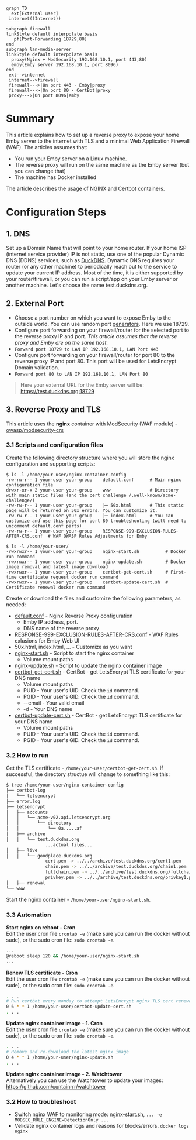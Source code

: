 ```mermaid
graph TD
  ext[External user]
 internet((Internet))

subgraph firewall
linkStyle default interpolate basis
   pf(Port-Forwarding 18729,80)
end
subgraph lan-media-server
linkStyle default interpolate basis
  proxy(Nginx + ModSecurity 192.168.10.1, port 443,80)
  emby(Emby server 192.168.10.1, port 8096)
end
 ext-->internet
 internet-->firewall
 firewall--->|On port 443 - Emby|proxy
 firewall--->|On port 80 - CertBot|proxy
 proxy--->|On port 8096|emby
```

# Summary
This article explains how to set up a reverse proxy to expose your home Emby server to the internet with TLS and a minimal Web Application Firewall (WAF).
The articles assumes that:
- You run your Emby server on a Linux machine.
- The reverse proxy will run on the same machine as the Emby server (but you can change that)
- The machine has Docker installed

The article describes the usage of NGINX and Certbot containers.

# Configuration Steps
## 1. DNS
Set up a Domain Name that will point to your home router. If your home ISP (internet service provider) IP is not static, use one of the popular Dynamic DNS (DDNS) services, such as [DuckDNS](https://www.duckdns.org/). Dynamic DNS requires your router (or any other machine) to periodically reach out to the service to update your current IP address. Most of the time, it is either supported by your router/firewall, or you can run a script/app on your Emby server or another machine. Let's choose the name test.duckdns.org.


## 2. External Port
  - Choose a port number on which you want to expose Emby to the outside world. You can use random port [generators](https://it-tools.tech/random-port-generator). Here we use 18729.
  - Configure port forwarding on your firewall/router for the selected port to the reverse proxy IP and port. *This article assumes that the reverse proxy and Emby are on the same host.*
  - `Forward port 18729 to LAN IP 192.168.10.1, LAN Port 443`
  - Configure port forwarding on your firewall/router for port 80 to the reverse proxy IP and port 80. This port will be used for LetsEncrypt Domain validation.
  - `Forward port 80 to LAN IP 192.168.10.1, LAN Port 80` 
    
> Here your external URL for the Emby server will be: https://test.duckdns.org:18729

## 3. Reverse Proxy and TLS
This article uses the **nginx** container with ModSecurity (WAF module) - [owasp/modsecurity-crs](https://github.com/coreruleset/coreruleset)  

### 3.1 Scripts and configuration files
Create the following directory structure where you will store the nginx configuration and supporting scripts:  
```
$ ls -l /home/your-user/nginx-container-config
-rw-rw-r-- 1 your-user your-group    default.conf      # Main nginx configuration file
drwxr-xr-x 2 your-user your-group    www               # Directory with main static files (and the cert challenge /.well-known/acme-challenge/)
-rw-rw-r-- 1 your-user your-group    ├─ 50x.html       # This static page will be returned on 50x errors. You can customize it.
-rw-rw-r-- 1 your-user your-group    ├─ index.html     # You can customize and use this page for port 80 troubleshooting (will need to uncomment default.conf parts)
-rw-rw-r-- 1 your-user your-group    RESPONSE-999-EXCLUSION-RULES-AFTER-CRS.conf  # WAF OWASP Rules Adjustments for Emby

$ ls -l /home/your-user/
-rwxrwxr-- 1 your-user your-group    nginx-start.sh          # Docker run command
-rwxrwxr-- 1 your-user your-group    nginx-update.sh         # Docker image removal and latest image download
-rwxrwxr-- 1 your-user your-group    certbot-get-cert.sh     # First-time certificate request docker run command
-rwxrwxr-- 1 your-user your-group    certbot-update-cert.sh  # Certificate renewal docker run command
```
  
Create or download the files and customize the following parameters, as needed:
- [default.conf](./default.conf) - Nginx Reverse Proxy configuration
   - Emby IP address, port.
   - DNS name of the reverse proxy
- [RESPONSE-999-EXCLUSION-RULES-AFTER-CRS.conf](./RESPONSE-999-EXCLUSION-RULES-AFTER-CRS.conf) - WAF Rules exlusions for Emby Web UI
- 50x.html, index.html, ... - Customize as you want
- [nginx-start.sh](nginx-start.sh) - Script to start the nginx container
   - Volume mount paths
- [nginx-update.sh](nginx-update.sh) - Script to update the nginx container image
- [certbot-get-cert.sh](certbot-get-cert.sh) - CertBot - get LetsEncrypt TLS certificate for your DNS name
   - Volume mount paths
  - PUID - Your user's UID. Check the `id` command.
  - PGID - Your user's GID. Check the `id` command.
  - --email - Your valid email
  - -d - Your DNS name
- [certbot-update-cert.sh](certbot-get-cert.sh) - CertBot - get LetsEncrypt TLS certificate for your DNS name
   - Volume mount paths
  - PUID - Your user's UID. Check the `id` command.
  - PGID - Your user's GID. Check the `id` command.


### 3.2 How to run
Get the TLS certificate - `/home/your-user/certbot-get-cert.sh`. If successful, the directory structue will change to something like this:
```sh
$ tree /home/your-user/nginx-container-config
├── certbot-log
│   └── letsencrypt
├── error.log
├── letsencrypt
│   ├── accounts
│   │   └── acme-v02.api.letsencrypt.org
│   │       └── directory
│   │           └── 0a.....af
│   ├── archive
│   │   └── test.duckdns.org
               ...actual files...
│   ├── live
│   │   └── goodplace.duckdns.org
               cert.pem -> ../../archive/test.duckdns.org/cert1.pem
               chain.pem -> ../../archive/test.duckdns.org/chain1.pem
               fullchain.pem -> ../../archive/test.duckdns.org/fullchain1.pem
               privkey.pem -> ../../archive/test.duckdns.org/privkey1.pem
│   ├── renewal
└── www
```

Start the nginx container - `/home/your-user/nginx-start.sh`.   

### 3.3 Automation
**Start nginx on reboot - Cron**  
Edit the user cron file  `crontab -e` (make sure you can run the docker without sude), or the sudo cron file: `sudo crontab -e`.   
```sh
...
@reboot sleep 120 && /home/your-user/nginx-start.sh
...
```

**Renew TLS certificate - Cron**  
Edit the user cron file  `crontab -e` (make sure you can run the docker without sude), or the sudo cron file: `sudo crontab -e`.  
```sh
. . .
# Run certbot every monday to attempt LetsEncrypt nginx TLS cert renewal (will only be renewed if it's about to expire)
0 6 * * 1 /home/your-user/certbot-update-cert.sh
. . .
```
**Update nginx container image - 1. Cron**  
Edit the user cron file  `crontab -e` (make sure you can run the docker without sude), or the sudo cron file: `sudo crontab -e`. 
```sh
. . .
# Remove and re-download the latest nginx image
0 4 * * 1 /home/your-user/nginx-update.sh
. . .
```

**Update nginx container image - 2. Watchtower**  
Alternatively you can use the Watchtower to update your images: https://github.com/containrrr/watchtower  


### 3.2 How to troubleshoot
- Switch nginx WAF to monitoring mode: [nginx-start.sh](nginx-start.sh), `... -e MODSEC_RULE_ENGINE=DetectionOnly ...`
- Velidate nginx container logs and reasons for blocks/errors. `docker logs nginx`
